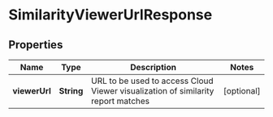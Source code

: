 

# SimilarityViewerUrlResponse


## Properties

Name | Type | Description | Notes
------------ | ------------- | ------------- | -------------
**viewerUrl** | **String** | URL to be used to access Cloud Viewer visualization of similarity report matches |  [optional]



